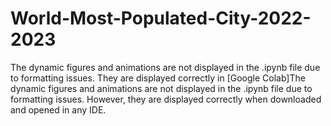 # World-Most-Populated-City-2022-2023

The dynamic figures and animations are not displayed in the .ipynb file due to formatting issues. They are displayed correctly in [Google Colab]The dynamic figures and animations are not displayed in the .ipynb file due to formatting issues. However, they are displayed correctly when downloaded and opened in any IDE.
